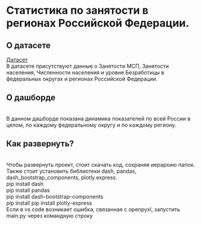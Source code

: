 # Статистика по занятости в регионах Российской Федерации. 
## О датасете ##
[Датасет](https://github.com/marybuchneva/Russian_Regions_employment__statictics_Buchneva_Dashbord/tree/main/data)
<br>В датасете присутствуют данные о Занятости МСП, Занятости населения, Численности населения и уровне Безработицы в федеральных округах и регионах Российской Федерации.
## О дашборде ##
<br> В данном дашборде показана динамика показателей по всей России в целом, по каждому федеральному округу и по каждому региону.
## Как развернуть? ##
<br>Чтобы развернуть проект, стоит скачать код, сохраняя иерархию папок.
<br>Также стоит установить библиотеки dash, pandas, dash_bootstrap_components, plotly.express.
<br> pip install dash
<br> pip install pandas
<br> pip install dash-bootstrap-components
<br> pip install pip install plotly-express
<br>Если в vs code возникает ошибка, связанная с openpyxl, запустить main.py через командную строку
